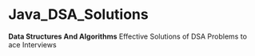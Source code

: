 # Java_DSA_Solutions
 **Data Structures And Algorithms**
 Effective Solutions of DSA Problems to ace Interviews 
